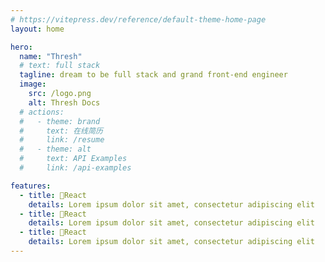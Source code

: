 ```yaml
---
# https://vitepress.dev/reference/default-theme-home-page
layout: home

hero:
  name: "Thresh"
  # text: full stack
  tagline: dream to be full stack and grand front-end engineer
  image:
    src: /logo.png
    alt: Thresh Docs
  # actions:
  #   - theme: brand
  #     text: 在线简历
  #     link: /resume
  #   - theme: alt
  #     text: API Examples
  #     link: /api-examples

features:
  - title: 🍎React
    details: Lorem ipsum dolor sit amet, consectetur adipiscing elit
  - title: 🍎React
    details: Lorem ipsum dolor sit amet, consectetur adipiscing elit
  - title: 🍎React
    details: Lorem ipsum dolor sit amet, consectetur adipiscing elit
---
```


<style> 
:root {

  --vp-home-hero-image-background-image: linear-gradient(-45deg, #bd34fe 50%, #47caff 50%);
  --vp-home-hero-image-filter: blur(44px);
}




@media (min-width: 640px) {
  :root {
    --vp-home-hero-image-filter: blur(56px);
  }
}

@media (min-width: 960px) {
  :root {
    --vp-home-hero-image-filter: blur(68px);
  }
}

.VPHero .container{
margin-top: 50px;
}
.VPFeatures .container{
margin-top: 50px;
}

</style>
